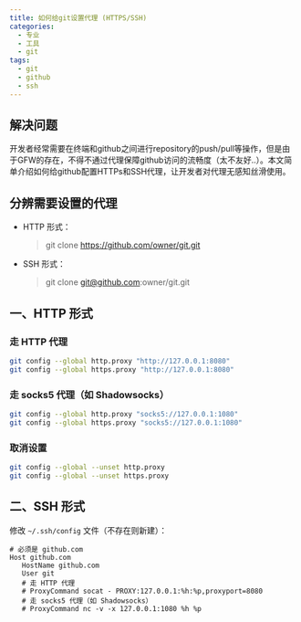```yaml
---
title: 如何给git设置代理 (HTTPS/SSH)
categories:
  - 专业
  - 工具
  - git
tags:
  - git
  - github
  - ssh
---
```


## 解决问题

开发者经常需要在终端和github之间进行repository的push/pull等操作，但是由于GFW的存在，不得不通过代理保障github访问的流畅度（太不友好..）。本文简单介绍如何给github配置HTTPs和SSH代理，让开发者对代理无感知丝滑使用。

<!-- more -->

## 分辨需要设置的代理

- HTTP 形式：
  
   > git clone https://github.com/owner/git.git
- SSH 形式：
  
   > git clone git@github.com:owner/git.git

## 一、HTTP 形式
### 走 HTTP 代理

```bash
git config --global http.proxy "http://127.0.0.1:8080"
git config --global https.proxy "http://127.0.0.1:8080"
```

### 走 socks5 代理（如 Shadowsocks）

```bash
git config --global http.proxy "socks5://127.0.0.1:1080"
git config --global https.proxy "socks5://127.0.0.1:1080"
```

### 取消设置

```bash
git config --global --unset http.proxy
git config --global --unset https.proxy
```

## 二、SSH 形式

修改 `~/.ssh/config` 文件（不存在则新建）：

```
# 必须是 github.com
Host github.com
   HostName github.com
   User git
   # 走 HTTP 代理
   # ProxyCommand socat - PROXY:127.0.0.1:%h:%p,proxyport=8080
   # 走 socks5 代理（如 Shadowsocks）
   # ProxyCommand nc -v -x 127.0.0.1:1080 %h %p
```